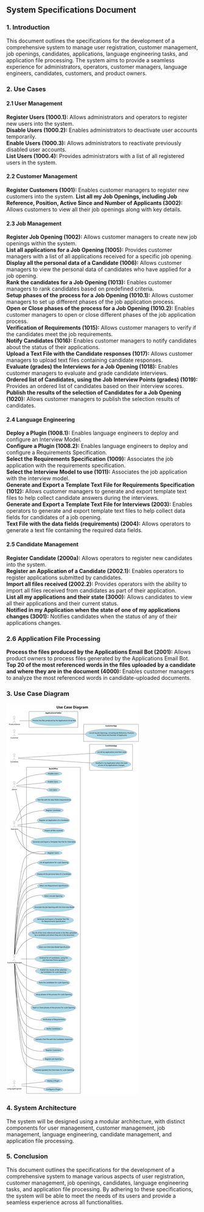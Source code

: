 ## System Specifications Document

### 1. Introduction

This document outlines the specifications for the development of a comprehensive system to manage user registration, customer management, job openings, candidates, applications, language engineering tasks, and application file processing. The system aims to provide a seamless experience for administrators, operators, customer managers, language engineers, candidates, customers, and product owners.

### 2. Use Cases

#### 2.1 User Management

**Register Users (1000.1):** Allows administrators and operators to register new users into the system.  
**Disable Users (1000.2):** Enables administrators to deactivate user accounts temporarily.  
**Enable Users (1000.3):** Allows administrators to reactivate previously disabled user accounts.  
**List Users (1000.4):** Provides administrators with a list of all registered users in the system.

#### 2.2 Customer Management

**Register Customers (1001):** Enables customer managers to register new customers into the system.
**List all my Job Openings, including Job Reference, Position, Active Since and Number of Applicants (3002):** Allows customers to view all their job openings along with key details.

#### 2.3 Job Management

**Register Job Opening (1002):** Allows customer managers to create new job openings within the system.  
**List all applications for a Job Opening (1005):** Provides customer managers with a list of all applications received for a specific job opening.  
**Display all the personal data of a Candidate (1006):** Allows customer managers to view the personal data of candidates who have applied for a job opening.  
**Rank the candidates for a Job Opening (1013):** Enables customer managers to rank candidates based on predefined criteria.  
**Setup phases of the process for a Job Opening (1010.1):** Allows customer managers to set up different phases of the job application process.  
**Open or Close phases of the process for a Job Opening (1010.2):** Enables customer managers to open or close different phases of the job application process.  
**Verification of Requirements (1015):** Allows customer managers to verify if the candidates meet the job requirements.  
**Notify Candidates (1016):** Enables customer managers to notify candidates about the status of their applications.  
**Upload a Text File with the Candidate responses (1017):** Allows customer managers to upload text files containing candidate responses.  
**Evaluate (grades) the Interviews for a Job Opening (1018):** Enables customer managers to evaluate and grade candidate interviews.  
**Ordered list of Candidates, using the Job Interview Points (grades) (1019):** Provides an ordered list of candidates based on their interview scores.  
**Publish the results of the selection of Candidates for a Job Opening (1020):** Allows customer managers to publish the selection results of candidates.

#### 2.4 Language Engineering

**Deploy a Plugin (1008.1):** Enables language engineers to deploy and configure an Interview Model.  
**Configure a Plugin (1008.2):** Enables language engineers to deploy and configure a Requirements Specification.  
**Select the Requirements Specification (1009):** Associates the job application with the requirements specification.  
**Select the Interview Model to use (1011):** Associates the job application with the interview model.  
**Generate and Export a Template Text File for Requirements Specification (1012):** Allows customer managers to generate and export template text files to help collect candidate answers during the interviews.  
**Generate and Export a Template Text File for Interviews (2003):** Enables operators to generate and export template text files to help collect data fields for candidates of a job opening.  
**Text File with the data fields (requirements) (2004):** Allows operators to generate a text file containing the required data fields.

#### 2.5 Candidate Management

**Register Candidate (2000a):** Allows operators to register new candidates into the system.  
**Register an Application of a Candidate (2002.1):** Enables operators to register applications submitted by candidates.  
**Import all files received (2002.2):** Provides operators with the ability to import all files received from candidates as part of their application.  
**List all my applications and their state (3000):** Allows candidates to view all their applications and their current status.  
**Notified in my Application when the state of one of my applications changes (3001):** Notifies candidates when the status of any of their applications changes.

### 2.6 Application File Processing

**Process the files produced by the Applications Email Bot (2001):** Allows product owners to process files generated by the Applications Email Bot.  
**Top 20 of the most referenced words in the files uploaded by a candidate and where they are in the document (4000):** Enables customer managers to analyze the most referenced words in candidate-uploaded documents.

### 3. Use Case Diagram

![use_case_v3.svg](./svg/use_case_v3.svg)

### 4. System Architecture

The system will be designed using a modular architecture, with distinct components for user management, customer management, job management, language engineering, candidate management, and application file processing.

### 5. Conclusion

This document outlines the specifications for the development of a comprehensive system to manage various aspects of user registration, customer management, job openings, candidates, language engineering tasks, and application file processing. By adhering to these specifications, the system will be able to meet the needs of its users and provide a seamless experience across all functionalities.